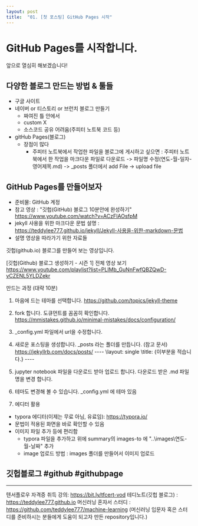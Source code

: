 ```yaml
---
layout: post
title:  "01. [첫 포스팅] GitHub Pages 시작"
---
```


# GitHub Pages를 시작합니다.

앞으로 열심히 해보겠습니다!

## 다양한 블로그 만드는 방법 & 툴들 
- 구글 사이트 
- 네이버 or 티스토리 or 브런치 블로그 만들기
  - 짜여진 틀 안에서
  - custom X
  - 소스코드 공유 어려움(주피터 노트북 코드 등)
- gitHub Pages(블로그)  
  - 장점이 많다
    - 주피터 노트북에서 작업한 파일을 블로그에 게시하고 싶으면 : 주피터 노트북에서 한 작업을 마크다운 파일로 다운로드 -> 파일명 수정(연도-월-일자-영어제목.md) -> _posts 폴더에서 add File -> upload file

## GitHub Pages를 만들어보자
- 준비물: GitHub 계정
- 참고 영상 : "깃헙(GitHub) 블로그 10분안에 완성하기" https://www.youtube.com/watch?v=ACzFIAOsfpM
- jekyll 사용을 위한 마크다운 문법 설명 : https://teddylee777.github.io/jekyll/Jekyll-사용을-위한-markdown-문법
- 설명 영상을 따라가기 위한 자료들

깃헙(github.io) 블로그를 만들어 보는 영상입니다.

[깃헙(Github) 블로그 생성하기 - 시즌 1] 
전체 영상 보기
https://www.youtube.com/playlist?list=PLIMb_GuNnFwfQBZQwD-vCZENL5YLDZekr

만드는 과정 (대략 10분)
1. 마음에 드는 테마를 선택합니다.
https://github.com/topics/jekyll-theme

2. fork 합니다.
도큐먼트를 꼼꼼히 확인합니다.
https://mmistakes.github.io/minimal-mistakes/docs/configuration/

3. _config.yml 파일에서 url을 수정합니다.

4. 새로운 포스팅을 생성합니다.
\_posts 라는 폴더를 만듭니다. 
(참고 문서) https://jekyllrb.com/docs/posts/
\----
\layout: single
\title: {이부분을 적습니다.}
\----

5. jupyter notebook 파일을 다운로드 받아 업로드 합니다.
다운로드 받은 .md 파일 명을 변경 합니다.

6. 테마도 변경해 볼 수 있습니다.
_config.yml 에 테마 있음

7. 에디터 활용
- typora 에디터(이제는 무료 아님, 유료임): https://typora.io/
- 문법이 적용된 화면을 바로 확인할 수 있음
- 이미지 파일 추가 등에 편리함
  - typora 파일을 추가하고 위에 summary의 images-to 에 "..\images\연도-월-날짜" 추가
  - image 업로드 방법 : images 폴더를 만들어서 이미지 업로드

## 깃헙블로그 #github #githubpage
---
텐서플로우 자격증 취득 강의: https://bit.ly/tfcert-vod
테디노트(깃헙 블로그) : https://teddylee777.github.io
머신러닝 혼자서 스터디 : https://github.com/teddylee777/machine-learning
(머신러닝 입문자 혹은 스터디를 준비하시는 분들에게 도움이 되고자 만든 repository입니다.)



